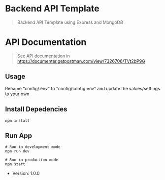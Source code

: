 # Backend API Template

> Backend API Template using Express and MongoDB

# API Documentation

> See API documentation in https://documenter.getpostman.com/view/7326706/TVt2bP9G

## Usage

Rename "config/.env" to "config/config.env" and update the values/settings to your own

## Install Depedencies

```
npm install
```

## Run App

```
# Run in development mode
npm run dev

# Run in production mode
npm start
```

- Version: 1.0.0
